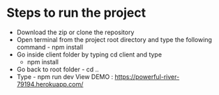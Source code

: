# Steps to run the project
  *  Download the zip or clone the repository
  *  Open terminal from the project root directory and type the following command
    - npm install
  * Go inside client folder by typing cd client and type
    - npm install
  * Go back to root folder - cd ..
  * Type - npm run dev
View DEMO : https://powerful-river-79194.herokuapp.com/

